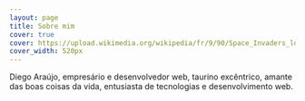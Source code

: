```yaml
---
layout: page
title: Sobre mim 
cover: true
cover: https://upload.wikimedia.org/wikipedia/fr/9/90/Space_Invaders_logo.png
cover_width: 520px
---
```


Diego Araújo, empresário e desenvolvedor web, taurino excêntrico, amante das boas coisas da vida, entusiasta de tecnologias e desenvolvimento web. 
